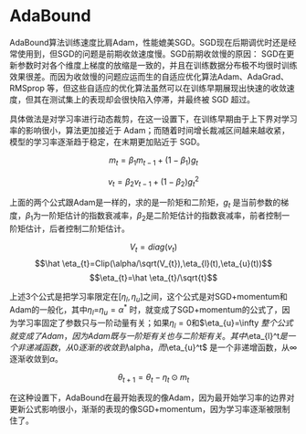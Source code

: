 # AdaBound

AdaBound算法训练速度比肩Adam，性能媲美SGD。SGD现在后期调优时还是经常使用到，但SGD的问题是前期收敛速度慢。SGD前期收敛慢的原因： SGD在更新参数时对各个维度上梯度的放缩是一致的，并且在训练数据分布极不均很时训练效果很差。而因为收敛慢的问题应运而生的自适应优化算法Adam、AdaGrad、RMSprop 等，但这些自适应的优化算法虽然可以在训练早期展现出快速的收敛速度，但其在测试集上的表现却会很快陷入停滞，并最终被 SGD 超过。

具体做法是对学习率进行动态裁剪，在这一设置下，在训练早期由于上下界对学习率的影响很小，算法更加接近于 Adam；而随着时间增长裁减区间越来越收紧，模型的学习率逐渐趋于稳定，在末期更加贴近于 SGD。

$$m_{t}=\beta_{1}m_{t-1}+(1-\beta_{1})g_{t}$$

$$v_{t}=\beta_{2}v_{t-1}+(1-\beta_{2})g_{t}^2$$

上面的两个公式跟Adam是一样的，求的是一阶矩和二阶矩，$g_{t}$
是当前参数的梯度，$\beta_{1}$为一阶矩估计的指数衰减率，$\beta_{2}$是二阶矩估计的指数衰减率，前者控制一阶矩估计，后者控制二阶矩估计。

$$V_{t}=diag(v_{t})$$
$$\hat \eta_{t}=Clip(\alpha/\sqrt(V_{t}),\eta_{l}(t),\eta_{u}(t))$$
$$\eta_{t}=\hat \eta_{t}/\sqrt{t}$$

上述3个公式是把学习率限定在$[\eta_{l},\eta_{u}]$之间，这个公式是对SGD+momentum和Adam的一般化，其中$\eta_{l}$=$\eta_{u}=\alpha^*$ 时，就变成了SGD+momentum的公式了，因为学习率固定了参数只与一阶动量有关；如果$\eta_{l}=0$和$\eta_{u}=\infty $整个公式就变成了Adam，因为Adam既与一阶矩有关也与二阶矩有关。其中$\eta_{l}^t$是一个非递减函数，从0逐渐的收敛到$\alpha$，而$\eta_{u}^t$ 是一个非递增函数，从$\infty$逐渐收敛到$\alpha$。

$$\theta_{t+1}=\theta_{t}-\eta_{t} \odot m_{t}$$

在这种设置下，AdaBound在最开始表现的像Adam，因为最开始学习率的边界对更新公式影响很小，渐渐的表现的像SGD+momentum，因为学习率逐渐被限制住了。


